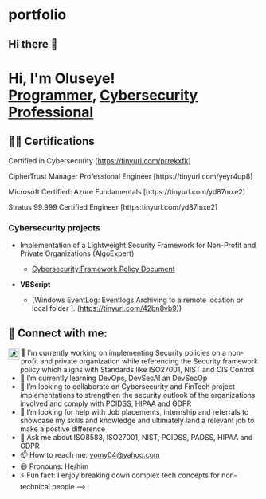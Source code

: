# portfolio
## Hi there 👋

<h1>Hi, I'm Oluseye! <br/><a href="https://github.com/joshmadakor1">Programmer</a>, <a href="https:/https://www.linkedin.com/in/oluseye-ogunbodede-5457213b//">Cybersecurity Professional</a>

<h2>👨‍💻 Certifications </h2>

Certified in Cybersecurity [https://tinyurl.com/prrekxfk]
<p>CipherTrust Manager Professional Engineer [https://tinyurl.com/yeyr4up8]</p>
<p>Microsoft Certified: Azure Fundamentals [https://tinyurl.com/yd87mxe2]</p>
<p>Stratus 99.999 Certified Engineer [https:tinyurl.com/yd87mxe2]</p>

<h3> Cybersecurity projects </h3>

- <a>Implementation of a Lightweight Security Framework for Non-Profit and Private Organizations (AlgoExpert)</b>
  - [Cybersecurity Framework Policy Document ](https://tinyurl.com/3sme8fnz)

- <b>VBScript</b>
  - [Windows EventLog: Eventlogs Archiving to a remote location or local folder ]. (https://tinyurl.com/42bn8vb9))


<h2> 🤳 Connect with me:</h2>


[<img align="left" alt="JoshMadakor | LinkedIn" width="22px" src="https://cdn.jsdelivr.net/npm/simple-icons@v3/icons/linkedin.svg" />][linkedin]


[linkedin]: https://www.linkedin.com/in/oluseye-ogunbodede-5457213b

<!--
**joshmadakor1/joshmadakor1** is a ✨ _special_ ✨ repository because its `README.md` (this file) appears on your GitHub profile.

Here are some ideas to get you started:

- 🔭 I’m currently working on 
- 🌱 I’m currently learning ...
- 👯 I’m looking to collaborate on ...
- 🤔 I’m looking for help with ...
- 💬 Ask me about ...
- 📫 How to reach me: ...
- 😄 Pronouns: ...
- ⚡ Fun fact: ...
-->

- 🔭 I’m currently working on implementing Security policies on a non-profit and private organization while referencing the Security framework policy which aligns with Standards like  ISO27001, NIST and CIS Control
- 🌱 I’m currently learning DevOps, DevSecAI an DevSecOp
- 👯 I’m looking to collaborate on Cybersecurity and FinTech project implementations to strengthen the security outlook of the organizations involved and comply with PCIDSS, HIPAA and GDPR
- 🤔 I’m looking for help with Job placements, internship and referrals to showcase my skills and knowledge and ultimately land a relevant job to make a postive difference
- 💬 Ask me about ISO8583, ISO27001, NIST, PCIDSS, PADSS, HIPAA and GDPR
- 📫 How to reach me: yomy04@yahoo.com
- 😄 Pronouns: He/him
- ⚡ Fun fact: I enjoy breaking down complex tech concepts for non-technical people
-->

